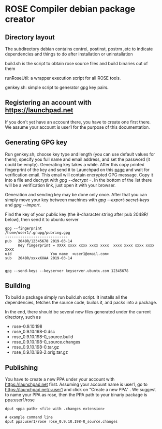 # ROSE Compiler debian package creator

## Directory layout

The subdirectory debian contains control, postinst, postrm ,etc to indicate dependencies and things to do after installation or uninstallation

build.sh is the script to obtain rose source files and build binaries out of them

runRoseUtil: a wrapper execution script for all ROSE tools. 

genkey.sh: simple script to generator gpg key pairs. 

## Registering an account with https://launchpad.net

If you don't yet have an account there, you have to create one first there. We assume your account is user1 for the purpose of this documentation. 

## Generating GPG key

Run genkey.sh, choose key type and length (you can use default values for them), specify you full name and email address, and set the password (it could be empty). Generating key takes a while. After this copy printed fingerprint of the key and send it to Launchpad on this [page](https://launchpad.net/~/+editpgpkeys) and wait for verification email. This email will contain encrypted GPG message. Copy it into a file and decrypt with *gpg --decrypt <file>=*. In the bottom of the list there will be a verification link, just open it with your browser.

Generation and sending key may be done only once. After that you can simply move your key between machines with *gpg --export-secret-keys* and *gpg --import*.

Find the key of your public key (the 8-character string after pub 2048R/ below), then send it to ubuntu server

```
gpg --fingerprint
/home/user1/.gnupg/pubring.gpg
-----------------------------
pub   2048R/12345678 2019-03-14
      Key fingerprint = XXXX xxxx xxxx xxxx xxxx  xxxx xxxx xxxx xxxx XXXX
uid                  You name  <user1@email.com>
sub   2048R/xxxxXXAA 2019-03-14


gpg --send-keys --keyserver keyserver.ubuntu.com 12345678 
```

## Building

To build a package simply run build.sh script. It installs all the dependencies, fetches the source code, builds it, and packs into a package.

In the end, there should be several new files generated under the current directory, such as

* rose-0.9.10.198
* rose_0.9.10.198-0.dsc
* rose_0.9.10.198-0_source.build
* rose_0.9.10.198-0_source.changes
* rose_0.9.10.198-0.tar.gz
* rose_0.9.10.198-2.orig.tar.gz


## Publishing

You have to create a new PPA under your account with https://launchpad.net first. Assuming your account name is user1, go to https://launchpad.net/~user1 and click on "Create a new PPA" . We suggest to name your PPA as rose, then the PPA path to your binariy package is ppa:user1/rose 
 

```
dput <ppa path> <file with .changes extension>

# example command line
dput ppa:user1/rose rose_0.9.10.198-0_source.changes

```
